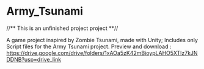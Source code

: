 # Army_Tsunami
//** This is an unfinished project project **//



A game project inspired by Zombie Tsunami, made with Unity;
Includes only Script files for the Army Tsunami project.
Preview and download : https://drive.google.com/drive/folders/1xAOa5zK42mBioypLAHO5XTlz7kJNDDNB?usp=drive_link

